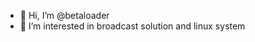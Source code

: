 - 👋 Hi, I’m @betaloader
- 👀 I’m interested in broadcast solution and linux system


<!---
betaloader/betaloader is a ✨ special ✨ repository because its `README.md` (this file) appears on your GitHub profile.
You can click the Preview link to take a look at your changes.
--->

